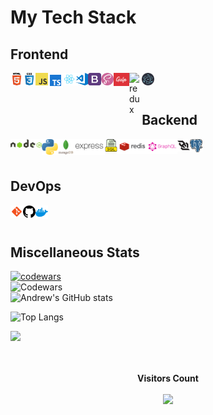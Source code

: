 # My Tech Stack

## Frontend

<img align="left" alt="HTML5" width="4%" src="https://github.com/AndrewMosh/AndrewMosh/blob/main/icons/html5.png"/>
<img align="left" alt="СSS3" width="4%" src="https://github.com/AndrewMosh/AndrewMosh/blob/main/icons/css3.png"/>
<img align="left" alt="JS" width="4%" src="https://github.com/AndrewMosh/AndrewMosh/blob/main/icons/javascript.png"/>
<img align="left" alt="TS" width="4.7%" src="https://github.com/AndrewMosh/AndrewMosh/blob/main/icons/ts.svg"/>
<img align="left" alt="React" title='React' width="4%" src="https://github.com/AndrewMosh/AndrewMosh/blob/main/icons/react.png"/>
<img align="left" alt="VS"  title='VS code' width="4%" src="https://github.com/AndrewMosh/AndrewMosh/blob/main/icons/vs-code.png"/>
<img align="left" alt="Bootstrap" title='Bootstrap' width="4%" src="https://github.com/AndrewMosh/AndrewMosh/blob/main/icons/bootstrap.png"/>
<img align="left" alt="Sass" title='Sass' width="4%" src="https://github.com/AndrewMosh/AndrewMosh/blob/main/icons/free-icon-sass-5968358.png"/>
<img align="left" alt="gulp" title='Gulp' width="5%" src="https://github.com/AndrewMosh/AndrewMosh/blob/main/icons/gulp.png"/>
<img align="left" alt="redux" title='Redux' width="4%" src="https://github.com/AndrewMosh/AndrewMosh/blob/main/icons/redux-icon.svg"/>
<img align="left" alt="electron" title='Electron' width="4%" src="https://github.com/AndrewMosh/AndrewMosh/blob/main/icons/electron.svg"/>

</br>
</br>

## Backend

<img align="left" alt="NodeJs" title='NodeJs' width="10%" src="https://github.com/AndrewMosh/AndrewMosh/blob/main/icons/nodejs.svg"/>
<img align="left" alt="Python" title='Python' width="5%" src="https://github.com/AndrewMosh/AndrewMosh/blob/main/icons/python.png"/>
<img align="left" alt="Mongodb" title='Mongodb' width="5%" src="https://github.com/AndrewMosh/AndrewMosh/blob/main/icons/mongodb.svg"/>
<img align="left" alt="express" width="10%" src="https://github.com/AndrewMosh/AndrewMosh/blob/main/icons/expressjs-ar21.svg"/>
<img align="left" alt="SQL" title='SQL' width="4%" src="https://github.com/AndrewMosh/AndrewMosh/blob/main/icons/free-icon-sql-file-8422279.png"/>
<img align="left" alt="Redis" title='Redis' width="9.5%" src="https://github.com/AndrewMosh/AndrewMosh/blob/main/icons/redis.svg"/>
<img align="left" alt="GraphQL" title='GraphQL' width="9.5%" src="https://github.com/AndrewMosh/AndrewMosh/blob/main/icons/graphql.svg"/>
<img align="left" alt="Websocket" title='Websocket' width="4%" src="https://github.com/AndrewMosh/AndrewMosh/blob/main/icons/websocket.svg"/>
<img align="left" alt="Postgresql" title='Postgresql' width="4%" src="https://github.com/AndrewMosh/AndrewMosh/blob/main/icons/Postgresql.svg..png"/>

</br>
</br>

## DevOps

<img align="left" alt="Git" title='Git' width="4%"  src="https://github.com/AndrewMosh/AndrewMosh/blob/main/icons/git.png"/>
<img align="left" alt="GitHub" title='GitHub' width="4%"  src="https://github.com/AndrewMosh/AndrewMosh/blob/main/icons/github.png"/>
<img align="left" alt="Docker" title='Docker' width="4%"  src="https://github.com/AndrewMosh/AndrewMosh/blob/main/icons/docker-4.svg"/>
</br>
</br>

## Miscellaneous Stats

[![codewars](https://www.codewars.com/users/AndrewMosh/badges/large)](https://www.codewars.com/users/AndrewMosh)
</br>
![Codewars](https://github.r2v.ch/codewars?user=AndrewMosh)  
![Andrew's GitHub stats](https://github-readme-stats.vercel.app/api?username=AndrewMosh&show_icons=true&theme=radical)
</br>

![Top Langs](https://github-readme-stats.vercel.app/api/top-langs/?theme=dark&username=AndrewMosh&langs_count=12)

<div >
      <img src="https://github-profile-trophy.vercel.app/?username=AndrewMosh&theme=discord&no-frame=false&no-bg=false&margin-w=4&column=8">
    </a>
</div>

</br>
 <div align="center">
<br><p align="centre"><b>Visitors Count</b></p>  
<p align="center"><img align="center" src="https://profile-counter.glitch.me/{AndrewMosh}/count.svg"/></p> 
<br>
</div>



<!-- [![GitHub Streak](https://github-readme-streak-stats.herokuapp.com/?user=AndrewMosh)](https://github.com/AndrewMosh) -->
